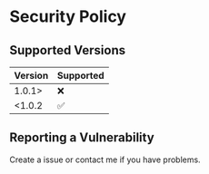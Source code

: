 # Security Policy

## Supported Versions

| Version | Supported           |
| ------- | ------------------- |
| 1.0.1>   | :x:                |
| <1.0.2   | :white_check_mark: |

## Reporting a Vulnerability

Create a issue or contact me if you have problems.
